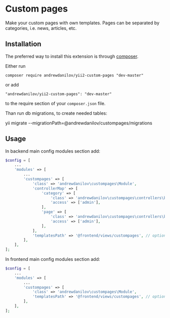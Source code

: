 Custom pages
===================
Make your custom pages with own templates. Pages can be separated by categories, i.e. news, articles, etc.

Installation
------------

The preferred way to install this extension is through [composer](http://getcomposer.org/download/).

Either run

```
composer require andrewdanilov/yii2-custom-pages "dev-master"
```

or add

```
"andrewdanilov/yii2-custom-pages": "dev-master"
```

to the require section of your `composer.json` file.

Than run db migrations, to create needed tables:

yii migrate --migrationPath=@andrewdanilov/custompages/migrations

Usage
-----

In backend main config modules section add:
```php
$config = [
    ...
    'modules' => [
        ...
        'custompages' => [
            'class' => 'andrewdanilov\custompages\Module',
            'controllerMap' => [
                'category' => [
                    'class' => 'andrewdanilov\custompages\controllers\backend\CategoryController',
                    'access' => ['admin'],
                ],
                'page' => [
                    'class' => 'andrewdanilov\custompages\controllers\backend\PageController',
                    'access' => ['admin'],
                ],
            ],
            'templatesPath' => '@frontend/views/custompages', // optional - path to pages and categories template views
        ],
    ],
];
```

In frontend main config modules section add:
```php
$config = [
    ...
    'modules' => [
        ...
        'custompages' => [
            'class' => 'andrewdanilov\custompages\Module',
            'templatesPath' => '@frontend/views/custompages', // optional - path to pages and categories template views
        ],
    ],
];
```